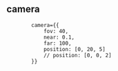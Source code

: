 ## camera

            camera={{
                fov: 40,
                near: 0.1,
                far: 100,
                position: [0, 20, 5]
                // position: [0, 0, 2]
            }}
